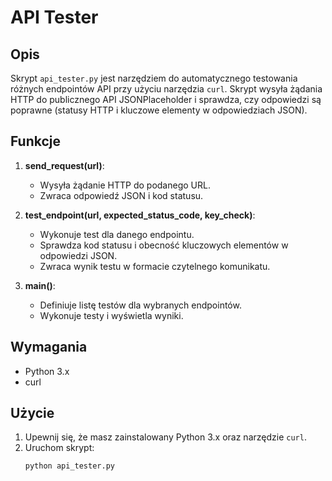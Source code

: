 # API Tester

## Opis

Skrypt `api_tester.py` jest narzędziem do automatycznego testowania różnych endpointów API przy użyciu narzędzia `curl`. Skrypt wysyła żądania HTTP do publicznego API JSONPlaceholder i sprawdza, czy odpowiedzi są poprawne (statusy HTTP i kluczowe elementy w odpowiedziach JSON).

## Funkcje

1. **send_request(url)**:
   - Wysyła żądanie HTTP do podanego URL.
   - Zwraca odpowiedź JSON i kod statusu.

2. **test_endpoint(url, expected_status_code, key_check)**:
   - Wykonuje test dla danego endpointu.
   - Sprawdza kod statusu i obecność kluczowych elementów w odpowiedzi JSON.
   - Zwraca wynik testu w formacie czytelnego komunikatu.

3. **main()**:
   - Definiuje listę testów dla wybranych endpointów.
   - Wykonuje testy i wyświetla wyniki.

## Wymagania

- Python 3.x
- curl

## Użycie

1. Upewnij się, że masz zainstalowany Python 3.x oraz narzędzie `curl`.
2. Uruchom skrypt:
   ```bash
   python api_tester.py
